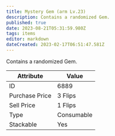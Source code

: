 ```yaml
---
title: Mystery Gem (arm Lv.23)
description: Contains a randomized Gem.
published: true
date: 2023-08-21T05:31:59.980Z
tags: items
editor: markdown
dateCreated: 2023-02-17T06:51:47.581Z
---
```


Contains a randomized Gem.

|Attribute|Value|
|-|-|
|ID|6889|
|Purchase Price|3 Flips|
|Sell Price|1 Flips|
|Type|Consumable|
|Stackable|Yes|

